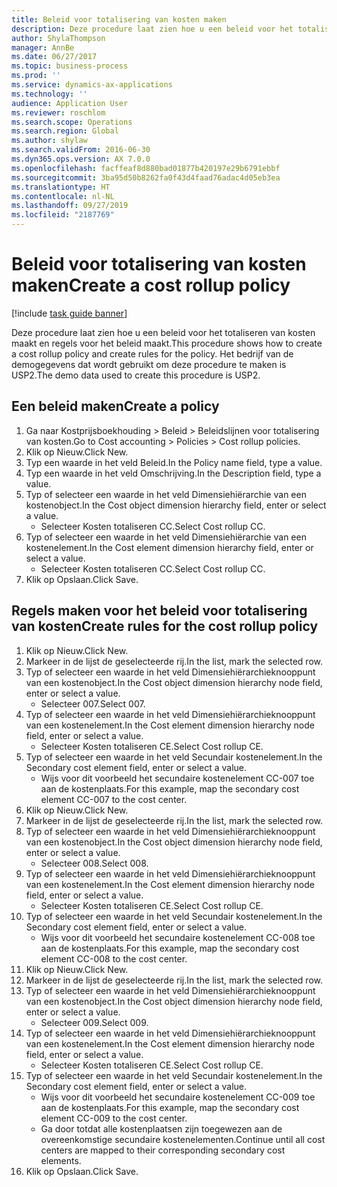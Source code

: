 ```yaml
---
title: Beleid voor totalisering van kosten maken
description: Deze procedure laat zien hoe u een beleid voor het totaliseren van kosten maakt en regels voor het beleid maakt.
author: ShylaThompson
manager: AnnBe
ms.date: 06/27/2017
ms.topic: business-process
ms.prod: ''
ms.service: dynamics-ax-applications
ms.technology: ''
audience: Application User
ms.reviewer: roschlom
ms.search.scope: Operations
ms.search.region: Global
ms.author: shylaw
ms.search.validFrom: 2016-06-30
ms.dyn365.ops.version: AX 7.0.0
ms.openlocfilehash: facffeaf8d880bad01877b420197e29b6791ebbf
ms.sourcegitcommit: 3ba95d50b8262fa0f43d4faad76adac4d05eb3ea
ms.translationtype: HT
ms.contentlocale: nl-NL
ms.lasthandoff: 09/27/2019
ms.locfileid: "2187769"
---
```

# <a name="create-a-cost-rollup-policy"></a><span data-ttu-id="43360-103">Beleid voor totalisering van kosten maken</span><span class="sxs-lookup"><span data-stu-id="43360-103">Create a cost rollup policy</span></span>

[!include [task guide banner](../../includes/task-guide-banner.md)]

<span data-ttu-id="43360-104">Deze procedure laat zien hoe u een beleid voor het totaliseren van kosten maakt en regels voor het beleid maakt.</span><span class="sxs-lookup"><span data-stu-id="43360-104">This procedure shows how to create a cost rollup policy and create rules for the policy.</span></span> <span data-ttu-id="43360-105">Het bedrijf van de demogegevens dat wordt gebruikt om deze procedure te maken is USP2.</span><span class="sxs-lookup"><span data-stu-id="43360-105">The demo data used to create this procedure is USP2.</span></span>


## <a name="create-a-policy"></a><span data-ttu-id="43360-106">Een beleid maken</span><span class="sxs-lookup"><span data-stu-id="43360-106">Create a policy</span></span>
1. <span data-ttu-id="43360-107">Ga naar Kostprijsboekhouding > Beleid > Beleidslijnen voor totalisering van kosten.</span><span class="sxs-lookup"><span data-stu-id="43360-107">Go to Cost accounting > Policies > Cost rollup policies.</span></span>
2. <span data-ttu-id="43360-108">Klik op Nieuw.</span><span class="sxs-lookup"><span data-stu-id="43360-108">Click New.</span></span>
3. <span data-ttu-id="43360-109">Typ een waarde in het veld Beleid.</span><span class="sxs-lookup"><span data-stu-id="43360-109">In the Policy name field, type a value.</span></span>
4. <span data-ttu-id="43360-110">Typ een waarde in het veld Omschrijving.</span><span class="sxs-lookup"><span data-stu-id="43360-110">In the Description field, type a value.</span></span>
5. <span data-ttu-id="43360-111">Typ of selecteer een waarde in het veld Dimensiehiërarchie van een kostenobject.</span><span class="sxs-lookup"><span data-stu-id="43360-111">In the Cost object dimension hierarchy field, enter or select a value.</span></span>
    * <span data-ttu-id="43360-112">Selecteer Kosten totaliseren CC.</span><span class="sxs-lookup"><span data-stu-id="43360-112">Select Cost rollup CC.</span></span>  
6. <span data-ttu-id="43360-113">Typ of selecteer een waarde in het veld Dimensiehiërarchie van een kostenelement.</span><span class="sxs-lookup"><span data-stu-id="43360-113">In the Cost element dimension hierarchy field, enter or select a value.</span></span>
    * <span data-ttu-id="43360-114">Selecteer Kosten totaliseren CC.</span><span class="sxs-lookup"><span data-stu-id="43360-114">Select Cost rollup CC.</span></span>  
7. <span data-ttu-id="43360-115">Klik op Opslaan.</span><span class="sxs-lookup"><span data-stu-id="43360-115">Click Save.</span></span>

## <a name="create-rules-for-the-cost-rollup-policy"></a><span data-ttu-id="43360-116">Regels maken voor het beleid voor totalisering van kosten</span><span class="sxs-lookup"><span data-stu-id="43360-116">Create rules for the cost rollup policy</span></span>
1. <span data-ttu-id="43360-117">Klik op Nieuw.</span><span class="sxs-lookup"><span data-stu-id="43360-117">Click New.</span></span>
2. <span data-ttu-id="43360-118">Markeer in de lijst de geselecteerde rij.</span><span class="sxs-lookup"><span data-stu-id="43360-118">In the list, mark the selected row.</span></span>
3. <span data-ttu-id="43360-119">Typ of selecteer een waarde in het veld Dimensiehiërarchieknooppunt van een kostenobject.</span><span class="sxs-lookup"><span data-stu-id="43360-119">In the Cost object dimension hierarchy node field, enter or select a value.</span></span>
    * <span data-ttu-id="43360-120">Selecteer 007.</span><span class="sxs-lookup"><span data-stu-id="43360-120">Select 007.</span></span>  
4. <span data-ttu-id="43360-121">Typ of selecteer een waarde in het veld Dimensiehiërarchieknooppunt van een kostenelement.</span><span class="sxs-lookup"><span data-stu-id="43360-121">In the Cost element dimension hierarchy node field, enter or select a value.</span></span>
    * <span data-ttu-id="43360-122">Selecteer Kosten totaliseren CE.</span><span class="sxs-lookup"><span data-stu-id="43360-122">Select Cost rollup CE.</span></span>  
5. <span data-ttu-id="43360-123">Typ of selecteer een waarde in het veld Secundair kostenelement.</span><span class="sxs-lookup"><span data-stu-id="43360-123">In the Secondary cost element field, enter or select a value.</span></span>
    * <span data-ttu-id="43360-124">Wijs voor dit voorbeeld het secundaire kostenelement CC-007 toe aan de kostenplaats.</span><span class="sxs-lookup"><span data-stu-id="43360-124">For this example, map the secondary cost element CC-007 to the cost center.</span></span>  
6. <span data-ttu-id="43360-125">Klik op Nieuw.</span><span class="sxs-lookup"><span data-stu-id="43360-125">Click New.</span></span>
7. <span data-ttu-id="43360-126">Markeer in de lijst de geselecteerde rij.</span><span class="sxs-lookup"><span data-stu-id="43360-126">In the list, mark the selected row.</span></span>
8. <span data-ttu-id="43360-127">Typ of selecteer een waarde in het veld Dimensiehiërarchieknooppunt van een kostenobject.</span><span class="sxs-lookup"><span data-stu-id="43360-127">In the Cost object dimension hierarchy node field, enter or select a value.</span></span>
    * <span data-ttu-id="43360-128">Selecteer 008.</span><span class="sxs-lookup"><span data-stu-id="43360-128">Select 008.</span></span>  
9. <span data-ttu-id="43360-129">Typ of selecteer een waarde in het veld Dimensiehiërarchieknooppunt van een kostenelement.</span><span class="sxs-lookup"><span data-stu-id="43360-129">In the Cost element dimension hierarchy node field, enter or select a value.</span></span>
    * <span data-ttu-id="43360-130">Selecteer Kosten totaliseren CE.</span><span class="sxs-lookup"><span data-stu-id="43360-130">Select Cost rollup CE.</span></span>  
10. <span data-ttu-id="43360-131">Typ of selecteer een waarde in het veld Secundair kostenelement.</span><span class="sxs-lookup"><span data-stu-id="43360-131">In the Secondary cost element field, enter or select a value.</span></span>
    * <span data-ttu-id="43360-132">Wijs voor dit voorbeeld het secundaire kostenelement CC-008 toe aan de kostenplaats.</span><span class="sxs-lookup"><span data-stu-id="43360-132">For this example, map the secondary cost element CC-008 to the cost center.</span></span>  
11. <span data-ttu-id="43360-133">Klik op Nieuw.</span><span class="sxs-lookup"><span data-stu-id="43360-133">Click New.</span></span>
12. <span data-ttu-id="43360-134">Markeer in de lijst de geselecteerde rij.</span><span class="sxs-lookup"><span data-stu-id="43360-134">In the list, mark the selected row.</span></span>
13. <span data-ttu-id="43360-135">Typ of selecteer een waarde in het veld Dimensiehiërarchieknooppunt van een kostenobject.</span><span class="sxs-lookup"><span data-stu-id="43360-135">In the Cost object dimension hierarchy node field, enter or select a value.</span></span>
    * <span data-ttu-id="43360-136">Selecteer 009.</span><span class="sxs-lookup"><span data-stu-id="43360-136">Select 009.</span></span>  
14. <span data-ttu-id="43360-137">Typ of selecteer een waarde in het veld Dimensiehiërarchieknooppunt van een kostenelement.</span><span class="sxs-lookup"><span data-stu-id="43360-137">In the Cost element dimension hierarchy node field, enter or select a value.</span></span>
    * <span data-ttu-id="43360-138">Selecteer Kosten totaliseren CE.</span><span class="sxs-lookup"><span data-stu-id="43360-138">Select Cost rollup CE.</span></span>  
15. <span data-ttu-id="43360-139">Typ of selecteer een waarde in het veld Secundair kostenelement.</span><span class="sxs-lookup"><span data-stu-id="43360-139">In the Secondary cost element field, enter or select a value.</span></span>
    * <span data-ttu-id="43360-140">Wijs voor dit voorbeeld het secundaire kostenelement CC-009 toe aan de kostenplaats.</span><span class="sxs-lookup"><span data-stu-id="43360-140">For this example, map the secondary cost element CC-009 to the cost center.</span></span>  
    * <span data-ttu-id="43360-141">Ga door totdat alle kostenplaatsen zijn toegewezen aan de overeenkomstige secundaire kostenelementen.</span><span class="sxs-lookup"><span data-stu-id="43360-141">Continue until all cost centers are mapped to their corresponding secondary cost elements.</span></span>  
16. <span data-ttu-id="43360-142">Klik op Opslaan.</span><span class="sxs-lookup"><span data-stu-id="43360-142">Click Save.</span></span>

